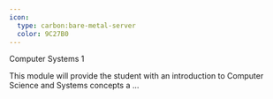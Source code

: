 ```yaml
---
icon:
  type: carbon:bare-metal-server
  color: 9C27B0
---
```


Computer Systems 1

This module will provide the student with an introduction to Computer Science and Systems concepts a ... 
